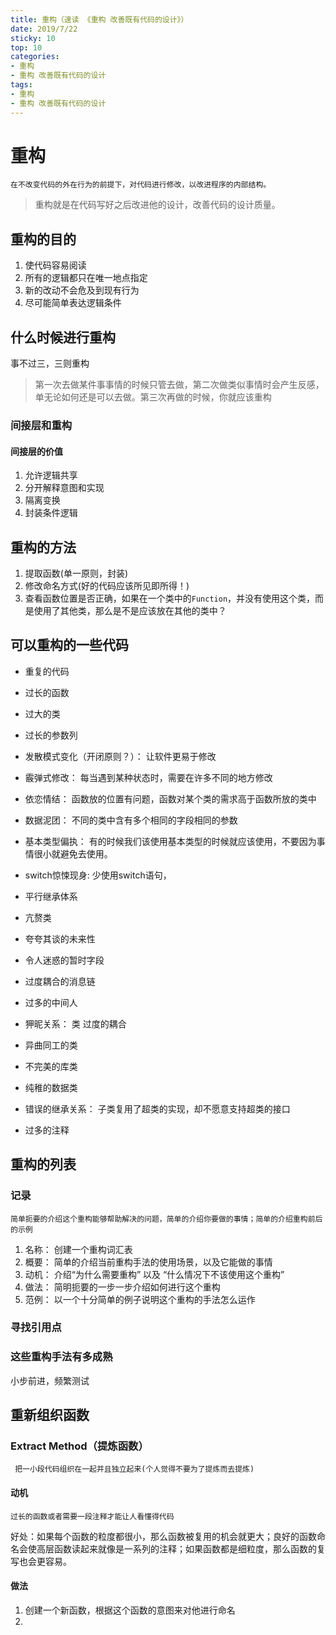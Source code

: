 ```yaml
---
title: 重构（速读 《重构 改善既有代码的设计》）
date: 2019/7/22
sticky: 10
top: 10
categories: 
- 重构
- 重构 改善既有代码的设计
tags: 
- 重构
- 重构 改善既有代码的设计
---
```

# 重构
    在不改变代码的外在行为的前提下，对代码进行修改，以改进程序的内部结构。
> 重构就是在代码写好之后改进他的设计，改善代码的设计质量。
## 重构的目的
1. 使代码容易阅读
2. 所有的逻辑都只在唯一地点指定
3. 新的改动不会危及到现有行为
4. 尽可能简单表达逻辑条件
## 什么时候进行重构
   事不过三，三则重构
> 第一次去做某件事事情的时候只管去做，第二次做类似事情时会产生反感，单无论如何还是可以去做。第三次再做的时候，你就应该重构
<!--more-->
### 间接层和重构
#### 间接层的价值
1. 允许逻辑共享
2. 分开解释意图和实现
3. 隔离变换
4. 封装条件逻辑
## 重构的方法
1. 提取函数(单一原则，封装)
2. 修改命名方式(好的代码应该所见即所得！)
3. 查看函数位置是否正确，如果在一个类中的`Function`，并没有使用这个类，而是使用了其他类，那么是不是应该放在其他的类中？

## 可以重构的一些代码
- 重复的代码
  
- 过长的函数
- 过大的类
- 过长的参数列
- 发散模式变化（开闭原则？）： 让软件更易于修改
- 霰弹式修改： 每当遇到某种状态时，需要在许多不同的地方修改
- 依恋情结： 函数放的位置有问题，函数对某个类的需求高于函数所放的类中
- 数据泥团： 不同的类中含有多个相同的字段相同的参数
- 基本类型偏执： 有的时候我们该使用基本类型的时候就应该使用，不要因为事情很小就避免去使用。
- switch惊悚现身: 少使用switch语句，
- 平行继承体系
- 亢赘类
- 夸夸其谈的未来性
- 令人迷惑的暂时字段
- 过度耦合的消息链
- 过多的中间人
- 狎昵关系： 类 过度的耦合
- 异曲同工的类
- 不完美的库类
- 纯稚的数据类
- 错误的继承关系： 子类复用了超类的实现，却不愿意支持超类的接口
- 过多的注释

## 重构的列表
### 记录
    简单扼要的介绍这个重构能够帮助解决的问题，简单的介绍你要做的事情；简单的介绍重构前后的示例
1. 名称： 创建一个重构词汇表
2. 概要： 简单的介绍当前重构手法的使用场景，以及它能做的事情
3. 动机： 介绍“为什么需要重构” 以及 “什么情况下不该使用这个重构”
4. 做法： 简明扼要的一步一步介绍如何进行这个重构
5. 范例： 以一个十分简单的例子说明这个重构的手法怎么运作

### 寻找引用点
### 这些重构手法有多成熟
小步前进，频繁测试

## 重新组织函数
### Extract Method（提炼函数）
     把一小段代码组织在一起并且独立起来(个人觉得不要为了提炼而去提炼)
#### 动机
    过长的函数或者需要一段注释才能让人看懂得代码
好处：如果每个函数的粒度都很小，那么函数被复用的机会就更大；良好的函数命名会使高层函数读起来就像是一系列的注释；如果函数都是细粒度，那么函数的复写也会更容易。
#### 做法
1. 创建一个新函数，根据这个函数的意图来对他进行命名
2. 